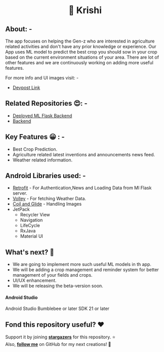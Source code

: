 <h1 align="center"> 🚀 Krishi</h1>

## About: -
The app focuses on helping the Gen-z who are interested in agriculture related activities and don't have any prior knowledge or experience. Our App uses ML model to predict the best crop you should sow in your crop based on the current environment situations of your area. There are lot of other features and we are continuously working on adding more useful features.
 
For more info and UI images visit: -
- [Devpost Link](https://devpost.com/software/krishi-akhbu3)

## Related Repositories 😍: -
- [Deployed ML Flask Backend](https://github.com/GeekyCats/Krishi-Ml-Backend)
- [Backend](https://github.com/GeekyCats/Krishi-Backend)


## Key Features 😀 : -
- Best Crop Prediction.
- Agriculture related latest inventions and announcements news feed.
- Weather related information.

## Android Libraries used: -
- [Retrofit](https://square.github.io/retrofit/) - For Authentication,News and Loading Data from Ml Flask server.
- [Volley](https://github.com/google/volley) - For fetching Weather Data.
- [Coil and Glide](https://coil-kt.github.io/coil/) - Handling Images 
- JetPack
   - Recycler View
   - Navigation
   - LifeCycle
   - RxJava
   - Material UI
 
## What's next? :tada:
- We are going to implement more such useful ML models in th app.
- We will be adding a crop management and reminder system for better management of your fields and crops.
- UI/UX enhancement.
- We will be releasing the beta-version soon.
 
#### Android Studio
Android Studio Bumblebee or later
SDK 21 or later

## Fond this repository useful? :heart:
Support it by joining __[stargazers](https://github.com/GeekyCats/Krishi-Frontend/stargazers)__ for this repository. :star: <br>
Also, __[follow me](https://github.com/AmartyaSingh97)__ on GitHub for my next creations! 🤩
